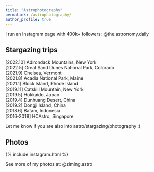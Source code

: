 ```yaml
---
title: "Astrophotography"
permalink: /astrophotography/
author_profile: true
---
```



I run an Instagram page with 400k+ followers: <a style="text-decoration:none" href="https://www.instagram.com/the.astronomy.daily/" target="_blank">@the.astronomy.daily</a>

## Stargazing trips

\[2022.10\] Adirondack Mountains, New York\
\[2022.5\] Great Sand Dunes National Park, Colorado\
\[2021.9\] Chelsea, Vermont\
\[2021.8\] Acadia National Park, Maine\
\[2021.1\] Block Island, Rhode Island\
\[2019.11\] Catskill Mountain, New York\
\[2019.5\] Hokkaido, Japan\
\[2019.4\] Dunhuang Desert, China\
\[2019.2\] Dongji Island, China\
\[2018.6\] Batam, Indonesia\
\[2016-2018\] <a style="text-decoration:none" href="https://www.instagram.com/hc_astro/?hl=en" target="_blank">HCAstro</a>, Singapore

Let me know if you are also into astro/stargazing/photography :)

## Photos

{% include instagram.html %}

See more of my photos at: <a style="text-decoration:none" href="https://www.instagram.com/ziming.astro/" target="_blank">@ziming.astro</a>

<!-- ![Adirondack Mountains](/images/photos/Adirondacks.jpeg){: width="500", : style="float: left; margin: 10px"}

Adirondack Mountains, Oct 2022

![Acadia National Park](/images/photos/Acadia.jpeg){: width="500", : style="float: left; margin: 10px"}

Acadia National Park, August 2021

![Great Sand Dune](/images/photos/Colorado.jpeg){: width="500", : style="float: left; margin: 10px"}

Great Sand Dunes National Park, May 2022

![Catskill Mountain](/images/photos/Catskill.jpeg){: width="500", : style="float: left; margin: 10px"}

Catskill Mountain, Nov 2019

![Vermont 2](/images/photos/Vermont.jpeg){: width="500", : style="float: left; margin: 10px"}

Chelsea, Vermont, July 2021

![Dunhuang Desert](/images/photos/Dunhuang.jpeg){: width="500", : style="float: left; margin: 10px"}

Dunhuang Desert, Aug 2019

![Vermont 1](/images/photos/Vermont%202.jpeg){: width="500", : style="float: left; margin: 10px"}

Chelsea, Vermont, July 2021

![Neowise](/images/photos/Neowise.jpeg){: width="500", : style="float: left; margin: 10px"}

New Haven, July 2020

Would be down for any stargazing trips! :)  -->

